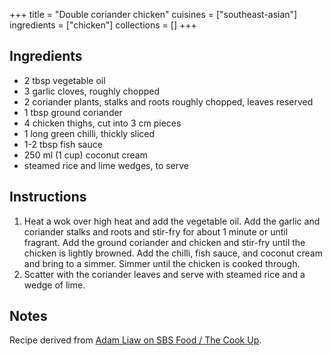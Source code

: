 +++
title = "Double coriander chicken"
cuisines = ["southeast-asian"]
ingredients = ["chicken"]
collections = []
+++


## Ingredients

- 2 tbsp vegetable oil
- 3 garlic cloves, roughly chopped
- 2 coriander plants, stalks and roots roughly chopped, leaves reserved
- 1 tbsp ground coriander
- 4 chicken thighs, cut into 3 cm pieces
- 1 long green chilli, thickly sliced
- 1-2 tbsp fish sauce
- 250 ml (1 cup) coconut cream
- steamed rice and lime wedges, to serve

## Instructions

1. Heat a wok over high heat and add the vegetable oil. Add the garlic and coriander stalks and roots and stir-fry for about 1 minute or until fragrant. Add the ground coriander and chicken and stir-fry until the chicken is lightly browned. Add the chilli, fish sauce, and coconut cream and bring to a simmer. Simmer until the chicken is cooked through.
2. Scatter with the coriander leaves and serve with steamed rice and a wedge of lime.

## Notes

Recipe derived from [Adam Liaw on SBS Food / The Cook Up](https://www.sbs.com.au/food/recipes/double-coriander-chicken).
